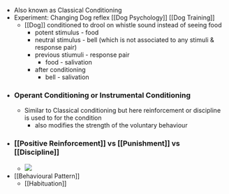 - Also known as Classical Conditioning
- Experiment: Changing Dog reflex [[Dog Psychology]] [[Dog Training]]
    -  [[Dog]] conditioned to drool on whistle sound instead of seeing food
        - potent stimulus - food
        - neutral stimulus - bell (which is not associated to any stimuli & response pair)
        - previous stiumuli - response pair
            - food - salivation
        - after conditioning 
            - bell -  salivation
- ### Operant Conditioning or Instrumental Conditioning
    - Similar to Classical conditioning but here reinforcement or discipline is used to for the condition
        - also modifies the strength of the voluntary behaviour
- ### [[Positive Reinforcement]] vs [[Punishment]] vs [[Discipline]]
    - ![](https://firebasestorage.googleapis.com/v0/b/firescript-577a2.appspot.com/o/imgs%2Fapp%2Fsakthi%2FW-5qe5Bz6j.png?alt=media&token=25cadda6-6197-4df8-b756-fe59ca1baa8f)
- [[Behavioural Pattern]] 
    - [[Habituation]]
